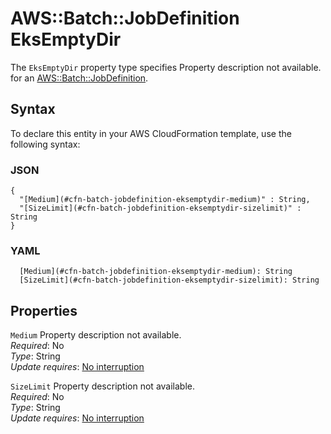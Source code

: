 # AWS::Batch::JobDefinition EksEmptyDir<a name="aws-properties-batch-jobdefinition-eksemptydir"></a>

<a name="aws-properties-batch-jobdefinition-eksemptydir-description"></a>The `EksEmptyDir` property type specifies Property description not available\. for an [AWS::Batch::JobDefinition](aws-resource-batch-jobdefinition.md)\.

## Syntax<a name="aws-properties-batch-jobdefinition-eksemptydir-syntax"></a>

To declare this entity in your AWS CloudFormation template, use the following syntax:

### JSON<a name="aws-properties-batch-jobdefinition-eksemptydir-syntax.json"></a>

```
{
  "[Medium](#cfn-batch-jobdefinition-eksemptydir-medium)" : String,
  "[SizeLimit](#cfn-batch-jobdefinition-eksemptydir-sizelimit)" : String
}
```

### YAML<a name="aws-properties-batch-jobdefinition-eksemptydir-syntax.yaml"></a>

```
  [Medium](#cfn-batch-jobdefinition-eksemptydir-medium): String
  [SizeLimit](#cfn-batch-jobdefinition-eksemptydir-sizelimit): String
```

## Properties<a name="aws-properties-batch-jobdefinition-eksemptydir-properties"></a>

`Medium`  <a name="cfn-batch-jobdefinition-eksemptydir-medium"></a>
Property description not available\.  
*Required*: No  
*Type*: String  
*Update requires*: [No interruption](https://docs.aws.amazon.com/AWSCloudFormation/latest/UserGuide/using-cfn-updating-stacks-update-behaviors.html#update-no-interrupt)

`SizeLimit`  <a name="cfn-batch-jobdefinition-eksemptydir-sizelimit"></a>
Property description not available\.  
*Required*: No  
*Type*: String  
*Update requires*: [No interruption](https://docs.aws.amazon.com/AWSCloudFormation/latest/UserGuide/using-cfn-updating-stacks-update-behaviors.html#update-no-interrupt)